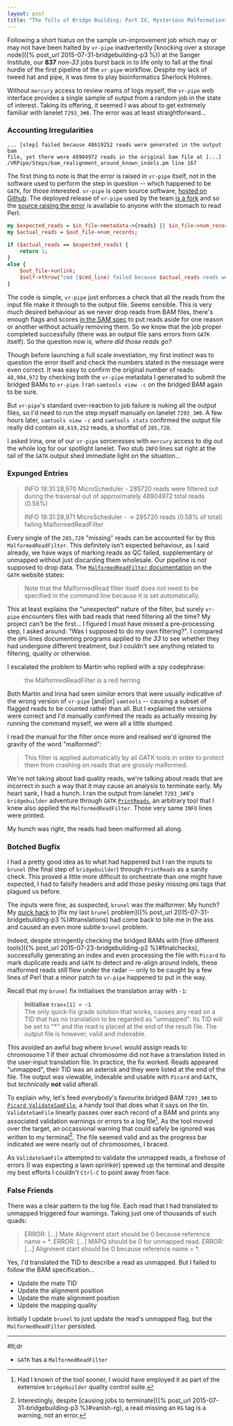 ```yaml
---
layout: post
title: "The Tolls of Bridge Building: Part IV, Mysterious Malformations [WIP]"
---
```


Following a short hiatus on the sample *un*-improvement job which may or may not
have been halted by `vr-pipe` inadvertently [knocking over a storage node]({% post_url 2015-07-31-bridgebuilding-p3 %})
at the Sanger Institute, our **837** *non-33* jobs burst back in to life
only to fall at the final hurdle of the first pipeline of the `vr-pipe`
workflow. Despite my lack of tweed hat and pipe, it was time to play
bioinformatics Sherlock Holmes.

Without `mercury` access to review reams of logs myself, the `vr-pipe` web interface
provides a single sample of output from a random job in the state of interest.
Taking its offering, it seemed I was about to get extremely familiar with lanelet `7293_3#8`.
The error was at least straightforward...

### Accounting Irregularities

```
... [step] failed because 48619252 reads were generated in the output bam
file, yet there were 48904972 reads in the original bam file at [...]
/VRPipe/Steps/bam_realignment_around_known_indels.pm line 167
```

The first thing to note is that the error is raised in `vr-pipe` itself,
not in the software used to perform the step in question -- which happened to be `GATK`,
for those interested. `vr-pipe` is open source software,
[hosted on Github](https://github.com/VertebrateResequencing/vr-pipe). The deployed release of
`vr-pipe` used by the team [is a fork](https://github.com/wtsi-hgi/vr-pipe) and so the
[source raising the error](https://github.com/wtsi-hgi/vr-pipe/blob/hgi-release/modules/VRPipe/Steps/bam_realignment_around_known_indels.pm#L166)
is available to anyone with the stomach to read Perl:

```perl
my $expected_reads = $in_file->metadata->{reads} || $in_file->num_records;
my $actual_reads = $out_file->num_records;
        
if ($actual_reads == $expected_reads) {
    return 1;
}
else {
    $out_file->unlink;
    $self->throw("cmd [$cmd_line] failed because $actual_reads reads were generated in the output bam file, yet there were $expected_reads reads in the original bam file");
}
```

The code is simple, `vr-pipe` just enforces a check that all the reads from the
input file make it through to the output file. Seems sensible. This is very much
desired behaviour as we never drop reads from BAM files, there's enough flags and
scores [in the SAM spec](https://samtools.github.io/hts-specs/SAMv1.pdf) to put reads
aside for one reason or another without actually removing them.
So we know that the job proper completed successfully (there was an output file sans
errors from `GATK` itself). So the question now is, *where did those reads go?*

Though before launching a full scale investiation, my first instinct was to question the error
itself and check the numbers stated in the message were
even correct. It was easy to confirm the original number of reads: `48,904,972` by checking
both the `vr-pipe` metadata I generated to submit the bridged BAMs to `vr-pipe`. I ran
`samtools view -c` on the bridged BAM again to be sure.

But `vr-pipe`'s standard over-reaction to job failure is nuking all the output files, so I'd
need to run the step myself manually on lanelet `7293_3#8`. A few hours later, `samtools view -c`
and `samtools stats` confirmed the output file really did contain `48,619,252` reads, a shortfall of `285,720`.

I asked Irina, one of our `vr-pipe` sorceresses with `mercury` access to dig out the
whole log for our spotlight lanelet. Two stub `INFO` lines sat right at the tail of the `GATK`
output shed immediate light on the situation...

### Expunged Entries

> INFO 18:31:28,970 MicroScheduler - 285720 reads were filtered out during the traversal out of approximately 48904972 total reads (0.58%)
> 
> INFO 18:31:28,971 MicroScheduler - -> 285720 reads (0.58% of total) failing MalformedReadFilter

Every single of the `285,720` "missing" reads can be accounted for by this `MalformedReadFilter`.
This definitely isn't expected behaviour, as I said already, we have ways of marking reads as QC failed, supplementary or unmapped without just discarding them wholesale. Our pipeline is not supposed to drop data.
The [`MalformedReadFilter` documentation](https://www.broadinstitute.org/gatk/gatkdocs/org_broadinstitute_gatk_engine_filters_MalformedReadFilter.php) on the `GATK` website states:

> Note that the MalformedRead filter itself does not need to be specified in the command line because it is set automatically.

This at least explains the "unexpected" nature of the filter, but surely `vr-pipe` encounters files with bad
reads that need filtering all the time? My project can't be the first...
I figured I must have missed a pre-processing step, I asked around: "Was I supposed to do my own filtering?". I compared
the `@PG` lines documenting programs applied to *the 33* to see whether they had undergone different treatment,
but I couldn't see anything related to filtering, quality or otherwise.

I escalated the problem to Martin who replied with a spy codephrase:

> the MalformedReadFilter is a red herring

Both Martin and Irina had seen *similar* errors that were usually indicative of the wrong version of
`vr-pipe` [and|or] `samtools` -- causing a subset of flagged reads to be counted rather than all.
But I explained the versions were correct and I'd manually confirmed the reads as actually missing
by running the command myself, we were all a little stumped.

I read the manual for the filter once more and realised we'd ignored the gravity of the word "malformed":

> This filter is applied automatically by all GATK tools in order to protect them from crashing on reads that are grossly malformed.

We're not taking about bad quality reads, we're talking about reads that are incorrect in such a way
that it may cause an analysis to terminate early. My heart sank, I had a hunch. I ran the output from
lanelet `7293_3#8`'s `bridgebuilder` adventure through `GATK` [`PrintReads`](https://www.broadinstitute.org/gatk/gatkdocs/org_broadinstitute_gatk_tools_walkers_readutils_PrintReads.php), an arbitrary tool
that I knew also applied the `MalformedReadFilter`. Those very same `INFO` lines were printed.

My hunch was right, the reads had been malformed all along.

### Botched Bugfix
I had a pretty good idea as to what had happened but I ran the inputs to `brunel`
(the final step of `bridgebuilder`) through `PrintReads` as a sanity check. This proved
a little more difficult to orchestrate than one might have expected, I had to falsify headers
and add those pesky missing `@RG` tags that plagued us before.

The inputs were fine, as suspected, `brunel` was the malformer. My hunch? My [quick hack](https://github.com/SamStudio8/bridgebuilder/commit/e5a83b46d64f888c6dc7780779a2786d7849328e)
to [fix my last `brunel` problem]({% post_url 2015-07-31-bridgebuilding-p3 %}#translations) had come back
to bite me in the ass and caused an even more subtle `brunel` problem.

Indeed, despite stringently checking the bridged BAMs with
[five different tools]({% post_url 2015-07-23-bridgebuilding-p2 %}#finalchecks), successfully generating
an index and even processing the file with `Picard` to mark duplicate reads and `GATK` to detect and re-align
around indels, these malformed reads *still* flew under the radar -- only to be caught by a few
lines of Perl that a minor patch to `vr-pipe` happened to put in the way.

Recall that my `brunel` fix initialises the translation array with `-1`:

> **Initialise `trans[i] = -1`**  
> The only quick-fix grade solution that works, causes any read on a TID that has no translation to be regarded as "unmapped". Its TID will be set to "*" and the read is placed at the end of the result file. The output file is however, valid and indexable.

This avoided an awful bug where `brunel` would assign reads to chromosome 1 if their actual
chromosome did not have a translation listed in the user-input translation file.
In practice, the fix worked. Reads appeared "unmapped", their TID was an asterisk and they were listed at
the end of the file. The output was viewable, indexable and usable with `Picard` and `GATK`,
but *technically* **not** valid afterall.

To explain why, let's feed everybody's favourite bridged BAM `7293_3#8` to [`Picard ValidateSamFile`](http://broadinstitute.github.io/picard/command-line-overview.html#ValidateSamFile), a
handy tool that does what it says on the tin. `ValidateSamFile` linearly passes over each record of a
BAM and prints any associated validation warnings or errors to a log file[^1]. As the tool moved over the target,
an occassional warning that could safely be ignored was written to my terminal[^2]. The file seemed valid and
as the progress bar indicated we were nearly out of chromosomes, I braced.

As `ValidateSamFile` attempted to validate the unmapped reads, a firehose of errors (I was expecting
a lawn sprinker) spewed up the terminal and despite my best efforts I couldn't `Ctrl-C` to point away
from face.

### False Friends
There was a clear pattern to the log file. Each read that I had translated to unmapped triggered
four warnings. Taking just one of thousands of such quads:

> ERROR: [...] Mate Alignment start should be 0 because reference name = *.
> ERROR: [...] MAPQ should be 0 for unmapped read.
> ERROR: [...] Alignment start should be 0 because reference name = *.


Yes, I'd translated the TID to describe a read as unmapped. But I failed to follow the BAM specification...

* Update the mate TID
* Update the alignment position
* Update the mate alignment position
* Update the mapping quality

Initially I update `brunel` to just update the read's unmapped flag, but the `MalformedReadFilter`
persisted.

* * *

#tl;dr
* `GATK` has a `MalformedReadFilter`

[^1]: Had I known of the tool sooner, I would have employed it as part of the extensive `bridgebuilder` quality control suite.

[^2]: Interestingly, despite [causing jobs to terminate]({% post_url 2015-07-31-bridgebuilding-p3 %}#vanish-rg), a read missing an `RG` tag is a warning, not an error.
